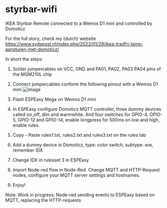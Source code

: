 # styrbar-wifi
IKEA Styrbar Remote connected to a Wemos D1 mini and controlled by Domoticz

For the full story, check my (dutch) website https://www.sydspost.nl/index.php/2022/01/29/ikea-tradfri-lamp-aansturen-met-domoticz/

In short the steps:
1. Solder jumpercables on VCC, GND and PA01, PA02, PA03 PA04 pins of the MGM210L chip
2. Connect jumpercables conform the following pinout with a Wemos D1 mini
![image](https://user-images.githubusercontent.com/45944257/152873281-58f7aa6a-7c5d-46b2-b611-82b991d261a5.png)

3. Flash ESPEasy Mega on Wemos D1 mini
4. In ESPEasy configure Domoticz MQTT controller, three dummy devices called on_off, dim and warmwhite. And four switches for GPIO-4, GPIO-5, GPIO-12 and GPIO-14, enable longpress for 500ms on low and high, enable rules.
5. Copy - Paste rules1.txt, rules2.txt and rules3.txt on the rules tab
6. Add a dummy device in Domoticz, type: color switch, subtype: ww, remember IDX
7. Change IDX in rulesset 3 in ESPEasy
8. Import Node-red flow in Node-Red. Change MQTT and HTTP-Request nodes, configure your MQTT server settings and hostnames.
9. Enjoy!

Note: Work in progress: Node-red sending events to ESPEasy based on MQTT, replacing the HTTP-requests
